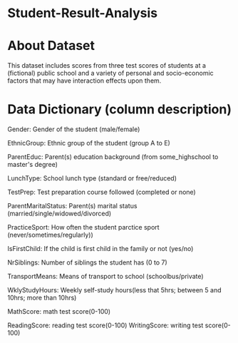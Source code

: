 # Student-Result-Analysis

# About Dataset
This dataset includes scores from three test scores of students at a (fictional) public school and a variety of personal and socio-economic factors that may have interaction effects upon them.

# Data Dictionary (column description)
Gender: Gender of the student (male/female)

EthnicGroup: Ethnic group of the student (group A to E)

ParentEduc: Parent(s) education background (from some_highschool to master's degree)

LunchType: School lunch type (standard or free/reduced)

TestPrep: Test preparation course followed (completed or none)

ParentMaritalStatus: Parent(s) marital status (married/single/widowed/divorced)

PracticeSport: How often the student parctice sport (never/sometimes/regularly))

IsFirstChild: If the child is first child in the family or not (yes/no)

NrSiblings: Number of siblings the student has (0 to 7)

TransportMeans: Means of transport to school (schoolbus/private)

WklyStudyHours: Weekly self-study hours(less that 5hrs; between 5 and 10hrs; more than 10hrs)

MathScore: math test score(0-100)

ReadingScore: reading test score(0-100)
WritingScore: writing test score(0-100)
